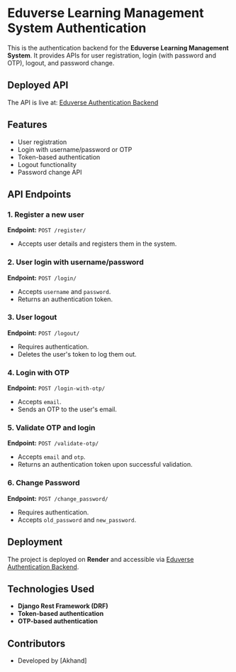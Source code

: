 # Eduverse Learning Management System Authentication

This is the authentication backend for the **Eduverse Learning Management System**. It provides APIs for user registration, login (with password and OTP), logout, and password change.

## Deployed API
The API is live at: [Eduverse Authentication Backend](https://eduversetryagain.onrender.com)

## Features
- User registration
- Login with username/password or OTP
- Token-based authentication
- Logout functionality
- Password change API

## API Endpoints

### 1. Register a new user
**Endpoint:** `POST /register/`
- Accepts user details and registers them in the system.

### 2. User login with username/password
**Endpoint:** `POST /login/`
- Accepts `username` and `password`.
- Returns an authentication token.

### 3. User logout
**Endpoint:** `POST /logout/`
- Requires authentication.
- Deletes the user's token to log them out.

### 4. Login with OTP
**Endpoint:** `POST /login-with-otp/`
- Accepts `email`.
- Sends an OTP to the user's email.

### 5. Validate OTP and login
**Endpoint:** `POST /validate-otp/`
- Accepts `email` and `otp`.
- Returns an authentication token upon successful validation.

### 6. Change Password
**Endpoint:** `POST /change_password/`
- Requires authentication.
- Accepts `old_password` and `new_password`.

## Deployment
The project is deployed on **Render** and accessible via [Eduverse Authentication Backend](https://eduversetryagain.onrender.com).

## Technologies Used
- **Django Rest Framework (DRF)**
- **Token-based authentication**
- **OTP-based authentication**

## Contributors
- Developed by [Akhand]

